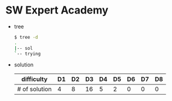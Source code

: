 # SW Expert Academy

* tree

    ```bash
    $ tree -d
    .
    |-- sol
    `-- trying
    ```

* solution

    | difficulty     | D1   | D2   | D3   | D4   | D5   | D6   | D7   | D8   |
    | -------------- | ---- | ---- | ---- | ---- | ---- | ---- | ---- | ---- |
    | \# of solution | 4    | 8    | 16   | 5    | 2    | 0    | 0    | 0    |